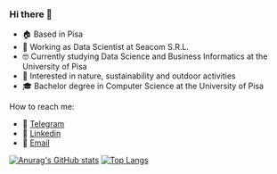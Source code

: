 ### Hi there 👋

- 🏠 Based in Pisa
- 💼 Working as Data Scientist at Seacom S.R.L.
- 🤓 Currently studying Data Science and Business Informatics at the University of Pisa 
- 🌱 Interested in nature, sustainability and outdoor activities 
- 🎓 Bachelor degree in Computer Science at the University of Pisa 


How to reach me: 
- 💬 [Telegram](https://t.me/samucc)
- 💼 [Linkedin](https://www.linkedin.com/in/samuele-cucchi-68724311a/)
- 📨 [Email](s.cucchi@outlook.com)


[![Anurag's GitHub stats](https://github-readme-stats.vercel.app/api?username=samucucchi)](https://github.com/anuraghazra/github-readme-stats)
[![Top Langs](https://github-readme-stats.vercel.app/api/top-langs/?username=samucucchi)](https://github.com/anuraghazra/github-readme-stats)
